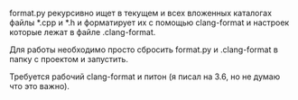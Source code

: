 format.py рекурсивно ищет в текущем и всех вложенных каталогах файлы *.cpp и *.h и форматирует их с помощью clang-format и настроек которые лежат в файле .clang-format.

Для работы необходимо просто сбросить format.py и .clang-format в папку с проектом и запустить.

Требуется рабочий clang-format и питон (я писал на 3.6, но не думаю что это важно).
